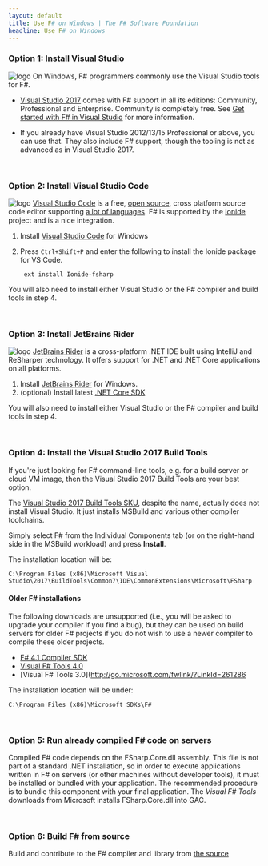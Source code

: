 ```yaml
---
layout: default
title: Use F# on Windows | The F# Software Foundation
headline: Use F# on Windows
---
```


### Option 1: Install Visual Studio

![logo](/images/thumbs/vstudio.png)&nbsp;On Windows, F# programmers commonly use the Visual Studio tools for F#.

* [Visual Studio 2017](https://www.visualstudio.com/downloads/) comes with F# support in all its editions: Community, Professional and Enterprise. Community is completely free. See [Get started with F# in Visual Studio](https://docs.microsoft.com/dotnet/fsharp/get-started/get-started-visual-studio) for more information.

* If you already have Visual Studio 2012/13/15 Professional or above, you can use that. They also include F# support, though the tooling is not as advanced as in Visual Studio 2017.

<br />

### Option 2: Install Visual Studio Code

![logo](/images/thumbs/VSCode.png)&nbsp;[Visual Studio Code](https://code.visualstudio.com) is a free, [open source](https://github.com/microsoft/vscode), cross platform source code editor
supporting [a lot of languages](https://code.visualstudio.com/docs/languages/overview).
F# is supported by the [Ionide](http://ionide.io/) project and is a nice integration.

1. Install [Visual Studio Code](https://code.visualstudio.com/download) for Windows
2. Press `Ctrl+Shift+P` and enter the following to install the Ionide package for VS Code.

        ext install Ionide-fsharp

You will also need to install either Visual Studio or the F# compiler and build tools in step 4.

<br />

### Option 3: Install JetBrains Rider

![logo](/images/thumbs/rider.png)&nbsp;[JetBrains Rider](https://www.jetbrains.com/rider) is a cross-platform .NET IDE built using IntelliJ and ReSharper technology. It offers support for .NET and .NET Core applications on all platforms.

1. Install [JetBrains Rider](https://www.jetbrains.com/rider/download/) for Windows.
2. (optional) Install latest [.NET Core SDK](https://www.microsoft.com/net/core#windowscmd)

You will also need to install either Visual Studio or the F# compiler and build tools in step 4.

<br />

### Option 4: Install the Visual Studio 2017 Build Tools

If you're just looking for F# command-line tools, e.g. for a build server or cloud VM image, then the Visual Studio 2017 Build Tools are your best option.

The [Visual Studio 2017 Build Tools SKU](https://www.visualstudio.com/downloads/#build-tools-for-visual-studio-2017), despite the name, actually does not install Visual Studio. It just installs MSBuild and various other compiler toolchains.

Simply select F# from the Individual Components tab (or on the right-hand side in the MSBuild workload) and press **Install**.

The installation location will be:

```
C:\Program Files (x86)\Microsoft Visual Studio\2017\BuildTools\Common7\IDE\CommonExtensions\Microsoft\FSharp
```

#### Older F# installations

The following downloads are unsupported (i.e., you will be asked to upgrade your compiler if you find a bug), but they can be used on build servers for older F# projects if you do not wish to use a newer compiler to compile these older projects.

* [F# 4.1 Compiler SDK](http://download.microsoft.com/download/F/3/D/F3D6045E-4040-4058-ADAD-2698F1793CBC/Microsoft.FSharp.SDK.Core.msi)
* [Visual F# Tools 4.0](https://download.microsoft.com/download/9/1/2/9122D406-F1E3-4880-A66D-D6C65E8B1545/FSharp_Bundle.exe)
* [Visual F# Tools 3.0](http://go.microsoft.com/fwlink/?LinkId=261286

The installation location will be under:

```
C:\Program Files (x86)\Microsoft SDKs\F#
```
    
<br />

### Option 5: Run already compiled F# code on servers

Compiled F# code depends on the FSharp.Core.dll assembly. This file is not part of a standard .NET installation, so in order to execute applications written in F# on servers (or other machines without developer tools), it must be installed or bundled with your application. The recommended procedure is to bundle this component with your final application. The *Visual F# Tools* downloads from Microsoft installs FSharp.Core.dll into GAC.

<br />

### Option 6: Build F# from source

Build and contribute to the F# compiler and library from [the source](https://github.com/Microsoft/visualfsharp)

